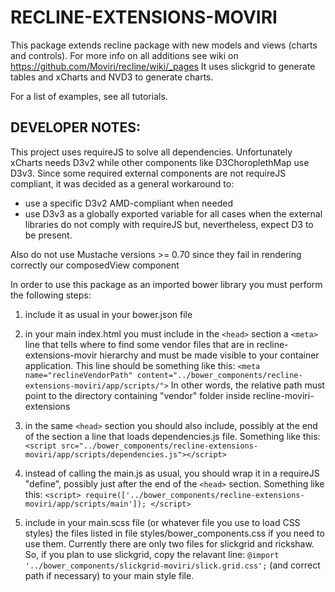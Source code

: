 # RECLINE-EXTENSIONS-MOVIRI

This package extends recline package with new models and views (charts and controls). For more info on all additions see wiki on https://github.com/Moviri/recline/wiki/_pages
It uses slickgrid to generate tables and xCharts and NVD3 to generate charts.

For a list of examples, see all tutorials.

## DEVELOPER NOTES:

This project uses requireJS to solve all dependencies. Unfortunately xCharts needs D3v2 while other components like D3ChoroplethMap use D3v3. Since some required external components are not requireJS compliant, it was decided as a general workaround to:
- use a specific D3v2 AMD-compliant when needed
- use D3v3 as a globally exported variable for all cases when the external libraries do not comply with requireJS but, nevertheless, expect D3 to be present.

Also do not use Mustache versions >= 0.70 since they fail in rendering correctly our composedView component

In order to use this package as an imported bower library you must perform the following steps:

1) include it as usual in your bower.json file

2) in your main index.html you must include in the `<head>` section a `<meta>` line that tells where to find some vendor files that are in recline-extensions-movir hierarchy and must be made visible to your container application. This line should be something like this:     `<meta name="reclineVendorPath" content="../bower_components/recline-extensions-moviri/app/scripts/">`
In other words, the relative path must point to the directory containing "vendor" folder inside recline-moviri-extensions

3) in the same `<head>` section you should also include, possibly at the end of the section a line that loads dependencies.js file. Something like this:
`<script src="../bower_components/recline-extensions-moviri/app/scripts/dependencies.js"></script>`

4) instead of calling the main.js as usual, you should wrap it in a requireJS "define", possibly just after the end of the `<head>` section. Something like this:
`<script>
    require(['../bower_components/recline-extensions-moviri/app/scripts/main']);
</script>`

5) include in your main.scss file (or whatever file you use to load CSS styles) the files listed in file styles/bower_components.css if you need to use them. Currently there are only two files for slickgrid and rickshaw. So, if you plan to use slickgrid, copy the relavant line:
`@import '../bower_components/slickgrid-moviri/slick.grid.css';`
(and correct path if necessary) to your main style file.